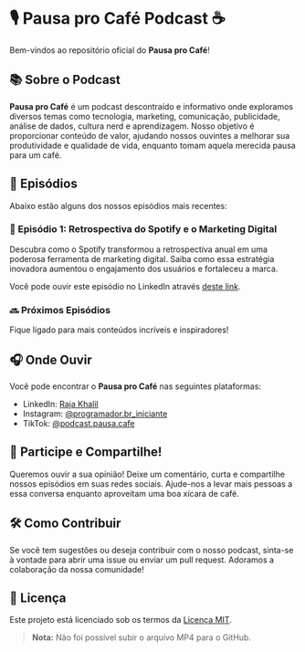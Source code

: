 
# 🎙️ Pausa pro Café Podcast ☕

Bem-vindos ao repositório oficial do **Pausa pro Café**!

## 📚 Sobre o Podcast
**Pausa pro Café** é um podcast descontraído e informativo onde exploramos diversos temas como tecnologia, marketing, comunicação, publicidade, análise de dados, cultura nerd e aprendizagem. Nosso objetivo é proporcionar conteúdo de valor, ajudando nossos ouvintes a melhorar sua produtividade e qualidade de vida, enquanto tomam aquela merecida pausa para um café.

## 🚀 Episódios
Abaixo estão alguns dos nossos episódios mais recentes:

### 📢 Episódio 1: Retrospectiva do Spotify e o Marketing Digital
Descubra como o Spotify transformou a retrospectiva anual em uma poderosa ferramenta de marketing digital. Saiba como essa estratégia inovadora aumentou o engajamento dos usuários e fortaleceu a marca.

Você pode ouvir este episódio no LinkedIn através [deste link](https://www.linkedin.com/feed/update/urn:li:activity:7270555196601085952/).

### 🔜 Próximos Episódios
Fique ligado para mais conteúdos incríveis e inspiradores!

## 🎧 Onde Ouvir
Você pode encontrar o **Pausa pro Café** nas seguintes plataformas:
- LinkedIn: [Raja Khalil](https://www.linkedin.com/in/raja-khalil/)
- Instagram: [@programador.br_iniciante](https://instagram.com/programador.br_iniciante)
- TikTok: [@podcast.pausa.cafe](https://www.tiktok.com/@podcast.pausa.cafe)

## 📢 Participe e Compartilhe!
Queremos ouvir a sua opinião! Deixe um comentário, curta e compartilhe nossos episódios em suas redes sociais. Ajude-nos a levar mais pessoas a essa conversa enquanto aproveitam uma boa xícara de café.

## 🛠️ Como Contribuir
Se você tem sugestões ou deseja contribuir com o nosso podcast, sinta-se à vontade para abrir uma issue ou enviar um pull request. Adoramos a colaboração da nossa comunidade!

## 📄 Licença
Este projeto está licenciado sob os termos da [Licença MIT](LICENSE).

> **Nota:** Não foi possível subir o arquivo MP4 para o GitHub.

